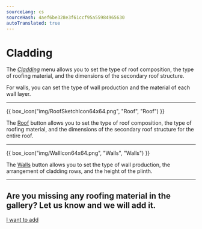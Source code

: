 ```yaml
---
sourceLang: cs
sourceHash: 4aef6be328e3f61ccf95a55984965630
autoTranslated: true
---
```


# Cladding
  <p>
    The <u><i>Cladding</i></u> menu allows you to set the type of roof composition, the type of roofing material, and the dimensions of the secondary roof structure.
  </p> 
  <p>
    For walls, you can set the type of wall production and the material of each wall layer.
  </p>

  <hr class="main">

{{ box_icon("img/RoofSketchIcon64x64.png", "Roof", "Roof") }}

  <p>The <u>Roof</u> button allows you to set the type of roof composition, the type of roofing material, and the dimensions of the secondary roof structure for the entire roof.</p>

  <hr class="main">

{{ box_icon("img/WallIcon64x64.png", "Walls", "Walls") }}

  <p>The <u>Walls</u> button allows you to set the type of wall production, the arrangement of cladding rows, and the height of the plinth.</p>

  <hr class="main">

<h2>Are you missing any roofing material in the gallery? Let us know and we will add it.</h2>
<a href="mailto:jiri.podval@histruct.com?subject=Dotaz na HiStruct konfigurátor budov" class="btn">
  I want to add
</a>

<!-- product: HiStruct Building Configurator -->